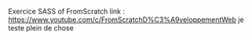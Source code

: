 Exercice SASS of FromScratch
link : https://www.youtube.com/c/FromScratchD%C3%A9veloppementWeb
je teste plein de chose
